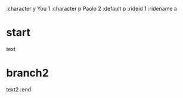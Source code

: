 :character y You 1
:character p Paolo 2
:default p
:rideid 1
:ridename a

# start

text

# branch2

text2
:end
